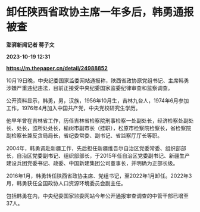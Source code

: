 # 卸任陕西省政协主席一年多后，韩勇通报被查
**澎湃新闻记者 蒋子文**

**2023-10-19 12:31**

**https://m.thepaper.cn/detail/24988852**

10月19日晚，中央纪委国家监委网站通报称，陕西省政协原党组书记、主席韩勇涉嫌严重违纪违法，目前正接受中央纪委国家监委纪律审查和监察调查。

公开资料显示，韩勇，男，汉族，1956年10月生，吉林九台人，1974年6月参加工作，1976年4月加入中国共产党，中央党校研究生学历。

他早年曾在吉林省工作，历任吉林省检察院刑事检察一处副处长，经济检察处副处长、处长，监所处处长，榆树市副市长（挂职），松原市检察院检察长，省检察院副检察长兼反贪局局长，省纪委常委、副书记、省监察厅厅长等职。

2004年，韩勇调赴新疆工作，先后担任新疆维吾尔自治区党委常委、组织部部长，自治区党委副书记、组织部部长，于2015年任自治区党委副书记、新疆生产建设兵团党委书记、政委、中国新建集团公司董事长，并明确为正部长级。

2016年1月，韩勇转任陕西省政协主席、党组书记，至2022年1月卸任。2022年3月，韩勇获任全国政协人口资源环境委员会副主任。

包括韩勇在内，中央纪委国家监委网站今年公开通报审查调查的中管干部已增至37人。